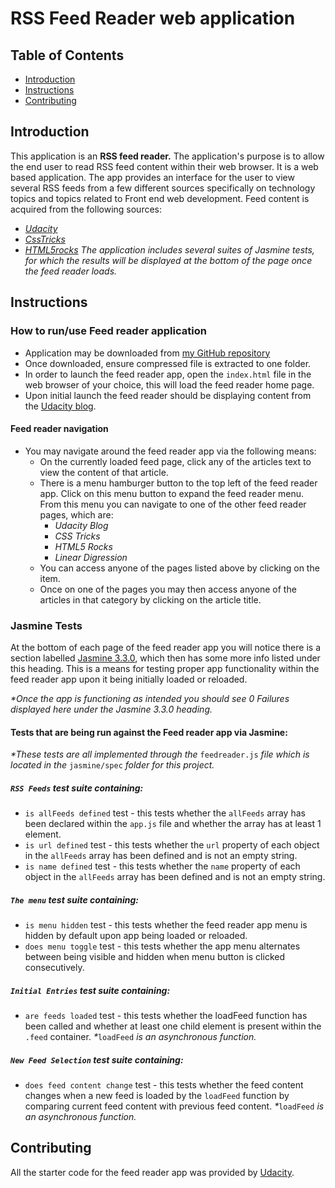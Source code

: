 # RSS Feed Reader web application

## Table of Contents

- [Introduction](#introduction)
- [Instructions](#instructions)
- [Contributing](#contributing)

## Introduction
  This application is an **RSS feed reader.**
  The application's purpose is to allow the end user to read RSS feed content within their web browser. It is a web based application. The app provides an interface for the user to view several RSS feeds from a few different sources specifically on technology topics and topics related to Front end web development. Feed content is acquired from the following sources:
  - [_Udacity_](https://blog.udacity.com/)
  - [_CssTricks_](https://css-tricks.com/)
  - [_HTML5rocks_](https://www.html5rocks.com/en/)
*_The application includes several suites of Jasmine tests, for which the results will be displayed at the bottom of the page once the feed reader loads._*

## Instructions

### How to run/use Feed reader application
- Application may be downloaded from [my GitHub repository](https://github.com/spectre4300s/frontend-nanodegree-feedreader)
- Once downloaded, ensure compressed file is extracted to one folder.
- In order to launch the feed reader app, open the `index.html` file in the web browser of your choice, this will load the feed reader home page.
- Upon initial launch the feed reader should be displaying content from the [Udacity blog](https://blog.udacity.com/).
#### Feed reader navigation
- You may navigate around the feed reader app via the following means:
  - On the currently loaded feed page, click any of the articles text to view the content of that article.
  - There is a menu hamburger button to the top left of the feed reader app. Click on this menu button to expand the feed reader menu. From this menu you can navigate to one of the other feed reader pages, which are:
      - _Udacity Blog_
      - _CSS Tricks_
      - _HTML5 Rocks_
      - _Linear Digression_
  - You can access anyone of the pages listed above by clicking on the item.
  - Once on one of the pages you may then access anyone of the articles in   that category by clicking on the article title.
### Jasmine Tests
At the bottom of each page of the feed reader app you will notice there is a section labelled [Jasmine 3.3.0](https://jasmine.github.io/index.html), which then has some more info listed under this heading.
This is a means for testing proper app functionality within the feed reader app upon it being initially loaded or reloaded.

_*Once the app is functioning as intended you should see _0 Failures_ displayed here under the Jasmine 3.3.0 heading._

#### Tests that are being run against the Feed reader app via Jasmine:
_*These tests are all implemented through the_ `feedreader.js` _file which is located in the_ `jasmine/spec` _folder for this project._
##### `RSS Feeds` test suite containing: #####
 - `is allFeeds defined` test - this tests whether the `allFeeds` array has been declared within the `app.js` file and whether the array has at least 1 element.
 - `is url defined` test - this tests whether the `url` property of each object in the `allFeeds` array has been defined and is not an empty string.
 - `is name defined` test - this tests whether the `name` property of each object in the `allFeeds` array has been defined and is not an empty string.

##### `The menu` test suite containing: #####
 - `is menu hidden` test - this tests whether the feed reader app menu is hidden by default upon app being loaded or reloaded.
 - `does menu toggle` test - this tests whether the app menu alternates between being visible and hidden when menu button is clicked consecutively.

##### `Initial Entries` test suite containing: #####
 - `are feeds loaded` test - this tests whether the loadFeed function has been called and whether at least one child element is present within the `.feed` container.
 _*_`loadFeed` _is an asynchronous function._

##### `New Feed Selection` test suite containing: #####
 - `does feed content change` test - this tests whether the feed content changes when a new feed is loaded by the `loadFeed` function by comparing current feed content with previous feed content.
 _*_`loadFeed` _is an asynchronous function._

## Contributing

All the starter code for the feed reader app was provided by [Udacity](https://github.com/udacity/frontend-nanodegree-feedreader).
